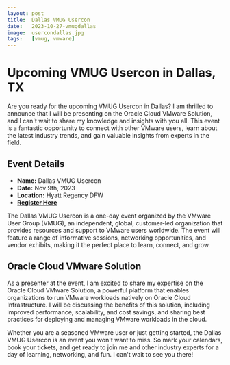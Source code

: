 ```yaml
---
layout: post
title:  Dallas VMUG Usercon
date:   2023-10-27-vmugdallas
image:  usercondallas.jpg
tags:   [vmug, vmware]
---
```


# Upcoming VMUG Usercon in Dallas, TX

Are you ready for the upcoming VMUG Usercon in Dallas? I am thrilled to announce that I will be presenting on the Oracle Cloud VMware Solution, and I can't wait to share my knowledge and insights with you all. This event is a fantastic opportunity to connect with other VMware users, learn about the latest industry trends, and gain valuable insights from experts in the field.

## Event Details

- **Name:** Dallas VMUG Usercon
- **Date:** Nov 9th, 2023
- **Location:** Hyatt Regency DFW
- [**Register Here**](https://my.vmug.com/s/community-event?id=a1Y4x000002D8h5EAC)

The Dallas VMUG Usercon is a one-day event organized by the VMware User Group (VMUG), an independent, global, customer-led organization that provides resources and support to VMware users worldwide. The event will feature a range of informative sessions, networking opportunities, and vendor exhibits, making it the perfect place to learn, connect, and grow.

## Oracle Cloud VMware Solution

As a presenter at the event, I am excited to share my expertise on the Oracle Cloud VMware Solution, a powerful platform that enables organizations to run VMware workloads natively on Oracle Cloud Infrastructure. I will be discussing the benefits of this solution, including improved performance, scalability, and cost savings, and sharing best practices for deploying and managing VMware workloads in the cloud.

Whether you are a seasoned VMware user or just getting started, the Dallas VMUG Usercon is an event you won't want to miss. So mark your calendars, book your tickets, and get ready to join me and other industry experts for a day of learning, networking, and fun. I can't wait to see you there!
